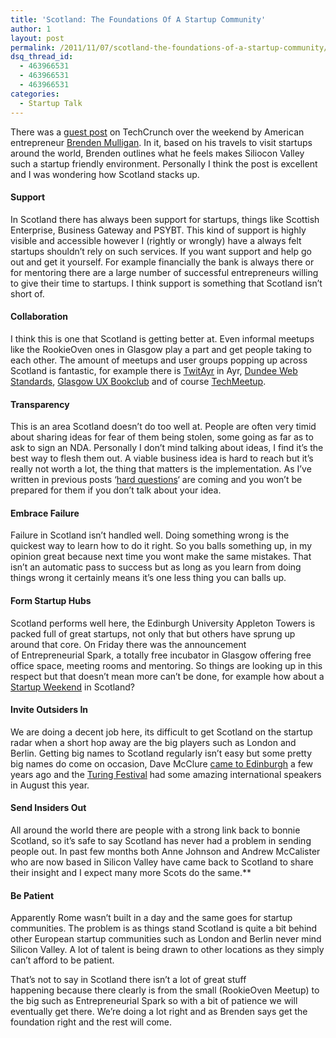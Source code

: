 ```yaml
---
title: 'Scotland: The Foundations Of A Startup Community'
author: 1
layout: post
permalink: /2011/11/07/scotland-the-foundations-of-a-startup-community/
dsq_thread_id:
  - 463966531
  - 463966531
  - 463966531
categories:
  - Startup Talk
---
```

There was a [guest post][1] on TechCrunch over the weekend by American entrepreneur [Brenden Mulligan][2]. In it, based on his travels to visit startups around the world, Brenden outlines what he feels makes Siliocon Valley such a startup friendly environment. Personally I think the post is excellent and I was wondering how Scotland stacks up.

#### Support

In Scotland there has always been support for startups, things like Scottish Enterprise, Business Gateway and PSYBT. This kind of support is highly visible and accessible however I (rightly or wrongly) have a always felt startups shouldn&#8217;t rely on such services. If you want support and help go out and get it yourself. For example financially the bank is always there or for mentoring there are a large number of successful entrepreneurs willing to give their time to startups. I think support is something that Scotland isn&#8217;t short of.

#### Collaboration

I think this is one that Scotland is getting better at. Even informal meetups like the RookieOven ones in Glasgow play a part and get people taking to each other. The amount of meetups and user groups popping up across Scotland is fantastic, for example there is [TwitAyr][3] in Ayr, [Dundee Web Standards][4], [Glasgow UX Bookclub][5] and of course [TechMeetup][6].

#### Transparency

This is an area Scotland doesn&#8217;t do too well at. People are often very timid about sharing ideas for fear of them being stolen, some going as far as to ask to sign an NDA. Personally I don&#8217;t mind talking about ideas, I find it&#8217;s the best way to flesh them out. A viable business idea is hard to reach but it&#8217;s really not worth a lot, the thing that matters is the implementation. As I&#8217;ve written in previous posts &#8216;[hard questions][7]&#8216; are coming and you won&#8217;t be prepared for them if you don&#8217;t talk about your idea.

#### Embrace Failure

Failure in Scotland isn&#8217;t handled well. Doing something wrong is the quickest way to learn how to do it right. So you balls something up, in my opinion great because next time you wont make the same mistakes. That isn&#8217;t an automatic pass to success but as long as you learn from doing things wrong it certainly means it&#8217;s one less thing you can balls up.

#### Form Startup Hubs

Scotland performs well here, the Edinburgh University Appleton Towers is packed full of great startups, not only that but others have sprung up around that core. On Friday there was the announcement of Entrepreneurial Spark, a totally free incubator in Glasgow offering free office space, meeting rooms and mentoring. So things are looking up in this respect but that doesn&#8217;t mean more can&#8217;t be done, for example how about a [Startup Weekend][8] in Scotland?

#### Invite Outsiders In

We are doing a decent job here, its difficult to get Scotland on the startup radar when a short hop away are the big players such as London and Berlin. <span class="Apple-style-span" style="font-weight: normal;">Getting big names to Scotland regularly isn&#8217;t easy but some pretty big names do come on occasion, Dave McClure </span><a style="font-weight: normal;" title="AARRR! Startup Metrics for Pirates" href="http://rookieoven.com/2011/10/01/aarrr-startup-metrics-for-pirates/">came to Edinburgh</a><span class="Apple-style-span" style="font-weight: normal;"> a few years ago and the </span><a style="font-weight: normal;" title="Turing Festival" href="www.turingfestival.com">Turing Festival</a><span class="Apple-style-span" style="font-weight: normal;"> had some amazing international speakers in August this year. </span>

#### Send Insiders Out

All around the world there are people with a strong link back to bonnie Scotland, so it&#8217;s safe to say Scotland has never had a problem in sending people out. In past few months both Anne Johnson and Andrew McCalister who are now based in Silicon Valley have came back to Scotland to share their insight and I expect many more Scots do the same.**

#### Be Patient

Apparently Rome wasn&#8217;t built in a day and the same goes for startup communities. The problem is as things stand Scotland is quite a bit behind other European startup communities such as London and Berlin never mind Silicon Valley. A lot of talent is being drawn to other locations as they simply can&#8217;t afford to be patient.

That&#8217;s not to say in Scotland there isn&#8217;t a lot of great stuff happening because there clearly is from the small (RookieOven Meetup) to the big such as Entrepreneurial Spark so with a bit of patience we will eventually get there. We&#8217;re doing a lot right and as Brenden says get the foundation right and the rest will come.

 [1]: http://techcrunch.com/2011/11/06/the-foundations-of-a-startup-community/ "Bredens TechCrunch Post"
 [2]: http://startingup.me/ "Starting Up blog"
 [3]: www.twitayr.co.uk "TwitAyr"
 [4]: http://www.dundeewebstandards.com/ "Dundee WebStandards"
 [5]: http://uxbookclub.org/doku.php?id=glasgow "UX Bookclub"
 [6]: http://techmeetup.co.uk "TechMeetup"
 [7]: http://rookieoven.com/2011/09/23/answering-the-hard-questions/ "Answering the Hard Questions"
 [8]: http://startupweekend.org "Startup Weekend"
